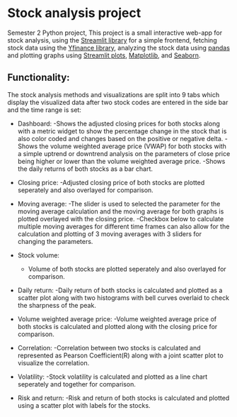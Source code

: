 # Stock analysis project
 Semester 2 Python project, This project is a small interactive web-app for stock analysis, using the [Streamlit library](https://github.com/streamlit/streamlit) for a simple frontend, fetching stock data using the [Yfinance library](https://github.com/ranaroussi/yfinance), analyzing the stock data using [pandas](https://github.com/pandas-dev/pandas) and plotting graphs using [Streamlit plots](https://docs.streamlit.io/library/api-reference/charts), [Matplotlib](https://github.com/matplotlib/matplotlib), and [Seaborn](https://github.com/mwaskom/seaborn).

## Functionality:
The stock analysis methods and visualizations are split into 9 tabs which display the visualized data after two stock codes are entered in the side bar and the time range is set:
- Dashboard:
  -Shows the adjusted closing prices for both stocks along with a metric widget to show the percentage change in the stock that is also color coded and changes based on the positive or negative delta.
  -Shows the volume weighted average price (VWAP) for both stocks with a simple uptrend or downtrend analysis on the parameters of close price being higher or lower than the volume weighted average price.
  -Shows the daily returns of both stocks as a bar chart.

- Closing price:
  -Adjusted closing price of both stocks are plotted seperately and also overlayed for comparison.

- Moving average:
  -The slider is used to selected the parameter for the moving average calculation and the moving average for both graphs is plotted overlayed with the closing price.
  -Checkbox below to calculate multiple moving averages for different time frames can also allow for the calculation and plotting of 3 moving averages with 3 sliders for changing the parameters.

- Stock volume:
  - Volume of both stocks are plotted seperately and also overlayed for comparison.

- Daily return:
  -Daily return of both stocks is calculated and plotted as a scatter plot along with two histograms with bell curves overlaid to check the sharpness of the peak.

- Volume weighted average price:
  -Volume weighted average price of both stocks is calculated and plotted along with the closing price for comparison.

- Correlation:
  -Correlation between two stocks is calculated and represented as Pearson Coefficient(R) along with a joint scatter plot to visualize the correlation.

- Volatility:
  -Stock volatility is calculated and plotted as a line chart seperately and together for comparison.

- Risk and return:
  -Risk and return of both stocks is calculated and plotted using a scatter plot with labels for the stocks. 
